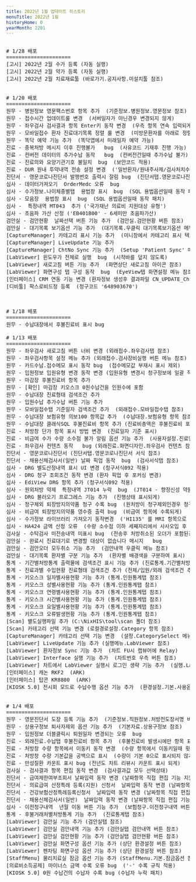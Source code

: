 ```yaml
---
title: 2022년 1월 업데이트 히스토리
menuTitle: 2022년 1월
historyHome: 0
yearMonth: 2201
---
```


<pre>

<bold># 1/28 배포</bold>
=====================
<span class="box notice">[고시]</span> 2022년 2월 수가 등록 (자동 실행)
<span class="box notice">[고시]</span> 2022년 2월 약가 등록 (자동 실행)
<span class="box notice">[고시]</span> 2022년 2월 치료재료툴 (바로가기.공지사항.미설치툴 참조)


<bold># 1/20 배포</bold>
=====================
<span class="box jemu">원무</span> - 병원정보 영문팩스번호 항목 추가  (기준정보.병원정보.영문정보 참조)
<span class="box jemu">원무</span> - 접수시간 업데이트룰 변경  (서버일자가 아닌경우 변경되지 않게)
<span class="box jemu">원무</span> - 좌우검사 검사결과 항목 Enter키 동작 변경  (우측 항목 연속 입력되게)
<span class="box jemu">원무</span> - 모바일접수 환자 진료대기목록 정렬 룰 변경  (미방문환자를 아래로 정렬)
<span class="box jemu">원무</span> - 똑닥 예약 기능 추가  (똑닥앱에서 미래일자 예약 가능)
<span class="box chart">진료</span> - 중복처방 메시지 이후 진행불가   bug  (사유코드 기재후 진행 가능)  
<span class="box chart">진료</span> - 컨버전 데이터의 추가수납 동작   bug  (컨버전건일때 추가수납 불가)
<span class="box chart">진료</span> - 진료의와 요양기관기호 불일치  bug  (보안코드 적용)
<span class="box chart">진료</span> - DUR 원내 투약내역 전송 설정 변경  ('일반환자/원내주사제/검사처치수술약제'를 점검대상에 포함되도록 옵션 변경, 1회만 동작)
<span class="box diag">진단서</span> - 영문코로나진단서 발행번호 출력시 잘림 bug  (진단서탭.영문코로나진단서 서식 참조)
<span class="box inspect">심사</span> - 데이터가져오기  OrderMedc 오류  bug  
<span class="box inspect">심사</span> - 수가정보.나이체중별탭  용법창 표시  bug  (SQL 용법옵션일때 동작 패치)
<span class="box inspect">심사</span> - 모음장  용법창 표시  bug  (SQL 용법옵션일때 동작 패치)
<span class="box inspect">심사</span> -  특정내역 MT043  추가 ('국가재난 의료비 지원대상 유형')
<span class="box inspect">심사</span> - 초음파 가산 산정 ('EB401B00' - 6세미만 초음파가산)
<span class="box lab">검안실</span> - 검안현황  날짜선택 버튼 기능 추가  (검안실.검안현황 버튼 참조)
<span class="box lab">검안실</span> - 대기목록 보기옵션 기능 추가  (대기목록.우클릭 대기목록보기옵션 메뉴 참조)
<span class="box other">[CaptureManager]</span> 카테고리 표시 기능 추가  (미니창에서 카테고리 표시 텍스트를 클릭)
<span class="box other">[CaptureManager]</span> LiveUpdate 기능 추가  
<span class="box other">[CaptureManager]</span> ChtNo Sync 기능 추가  (Setup 'Patient Sync' 메뉴 참조)
<span class="box other">[LabViewer]</span> 윈도우가 전체로 실행  bug  (시작바를 덮지 않도록) 
<span class="box other">[LabViewer]</span> 새로고침 버튼 기능 추가  (화면상단 새로고침 아이콘 참조)
<span class="box other">[LabViewer]</span> 화면구성 탭 구성 동작  bug  (EyeView탭 화면설정 메뉴 참조)
<span class="box other">[인터페이스]</span> CRM 연동 기능 변경 (환자정보 생성후 결과파일 CN_UPDATE_ChtNo.txt 생성)
<span class="box other">[디비툴]</span> 팍스로비드정 등록  (청구코드 '648903670')



<bold># 1/18 배포</bold>
=====================
<span class="box jemu">원무</span> - 수납대장에서 후불진료비 표시 bug

<bold># 1/13 배포</bold>
=====================
<span class="box jemu">원무</span> - 좌우검사 새로고침 버튼 너비 변경 (외래접수.좌우검사탭 참조)
<span class="box jemu">원무</span> - 좌우검사항목 설정 메뉴 추가 (외래접수.검사장비실행 버튼 메뉴 참조)
<span class="box jemu">원무</span> - 카드수납.접수메모 표시 동작 bug  (접수메모값 부재시 표시 제외)
<span class="box jemu">원무</span> - 입원정보 입원유형 변경 동작 변경 (입원유형 변경시 청구정보에 일괄 적용)
<span class="box jemu">원무</span> - 마감장 후불진료비 항목 추가
<span class="box jemu">원무</span> - [확인] 마감장 키오스크 0원수납건을 인원수에 포함
<span class="box jemu">원무</span> - 수납대장 진료형태 검색조건 추가
<span class="box jemu">원무</span> - 입원수납 추가수납 버튼 기능 추가
<span class="box jemu">원무</span> - 모바일접수탭 기준일자 검색조건 추가  (외래접수.모바일접수탭 참조)
<span class="box jemu">원무</span> - 수납대장 보험유형 의보100 항목값 추가  (수납대장.보험유형 항목 참조)
<span class="box jemu">원무</span> - 수납대장 클래식SQL 후불진료비 항목 추가 (진료비총액은 후불진료비 포함)
<span class="box chart">진료</span> - 처방창 단가 항목 표시 방법 변경  (진료일자 기준 표시) 
<span class="box chart">진료</span> - 비급여 수가 수량 소수점 불가 알림 옵션 기능 추가  (사용자설정.진료업무.차트저장전점검옵션 참조)
<span class="box chart">진료</span> - 좌우검사 컨텐츠 동작   bug (외래진료.화면디자인.좌우검사 컨텐츠 참조) 
<span class="box diag">진단서</span> - 영문코로나진단서 (진단서탭.영문코로나진단서 서식 참조)
<span class="box diag">진단서</span> - 채용신체검사서(일반) 날짜 픽업 동작  bug  (검사서식탭 참조)
<span class="box inspect">심사</span> - DRG 별도산정내역 표시 UI 변경 (청구서식092 적용)
<span class="box inspect">심사</span> - DRG 청구 조회조건 동작 변경 (환자 픽업 후 포커싱 변경)
<span class="box inspect">심사</span> - EdiView DRG 항목 추가 (청구서식092 적용)
<span class="box inspect">심사</span> - 원외처방 약제  특정내역 JT014 누락  bug  (JT014 - 향정신성 약물 장기처방(조제)사유)
<span class="box inspect">심사</span> - DRG 불러오기 프로그레스 기능 추가  (진행상태 표시되게)
<span class="box inspect">심사</span> - 청구제외 퇴장방지의약품 청구 수록 bug  (원처방이 청구제외인경우 청구 제외)
<span class="box inspect">심사</span> - 비급여 퇴장방지의약품 영수증 출력 bug  (비급여 항목에 수록되게)
<span class="box inspect">심사</span> - 수가정보 라이브러리 가져오기 동작변경  ('HI135' 를 MRI 항목으로 적용)
<span class="box inspect">심사</span> - HA424 금액 산정 오류  (수량 소수점 이하 세째자리에서 사사오입 후 금액 산정)
<span class="box lab">검사실</span> - 수탁검사 미전송내역 미표시 bug  (전송후 처방취소된 오더가 포함된경우 발생하는 증상 패치)
<span class="box lab">검안실</span> - 완료시 진료대기로 변경할 대상이 없습니다 메시지   bug  
<span class="box lab">검안실</span> - 검안오더 모두취소 기능 추가  (검안내역 우클릭 메뉴 참조)
<span class="box lab">검안실</span> - 대기목록 환자별 구분 기능 추가  (환자별 배경색을 구분하여 표시)
<span class="box other">통계</span> - 기간별처방통계 출력물에 검색조건 표시 기능 추가 (진료통계.기간별처방통계 참조)
<span class="box other">통계</span> - 진료과별 수입현황 진료형태 검색조건 추가 (전체/입원/외래 검색조건 추가)
<span class="box other">통계</span> - 키오스크 일자별사용현황 기능 추가 (통계.인원통계탭 참조)
<span class="box other">통계</span> - 키오스크 성별사용현황 기능 추가 (통계.인원통계탭 참조)
<span class="box other">통계</span> - 키오스크 연령별사용현황 기능 추가 (통계.인원통계탭 참조)
<span class="box other">통계</span> - 키오스크 시간별사용현황 기능 추가 (통계.인원통계탭 참조)
<span class="box other">통계</span> - 키오스크 요일별사용현황 기능 추가 (통계.인원통계탭 참조)
<span class="box other">통계</span> - 키오스크 오류발생현황 기능 추가 (통계.인원통계탭 참조)
<span class="box other">[Scan]</span> 별도실행파일 추가 (C:\NixHIS\tool\scan 폴더 참조)
<span class="box other">[Scan]</span> 카테고리 선택 기능 변경 (로컬경로설정.Category 항목 참조)
<span class="box other">[CaptureManager]</span> 카테고리 선택 기능 변경  (설정.CategorySelect 메뉴 참조)
<span class="box other">[LabViewer]</span> LiveUpdate 기능 추가 (실행메뉴.LabViewer 참조)
<span class="box other">[LabViewer]</span> 환자정보 Sync 기능 추가  (차트 FU시 랩뷰어에 Relay)
<span class="box other">[LabViewer]</span> Interface 실행 기능 추가  (차트번호 우측 버튼 참조)
<span class="box other">[LabViewer]</span> 차트에서 LabViewer 실행시 로그인 생략 기능 추가  (실행.LabViewer 메뉴 참조)
<span class="box other">[인터페이스]</span> 캐논 RKF2  (ARK)
<span class="box other">[인터페이스]</span> 탑콘 KR8800  (ARK)
<span class="box other">[KIOSK 5.0]</span> 전시회 모드로 수납수행 옵션 기능 추가  (환경설정.기본.사용옵션 참조)


<bold># 1/4 배포</bold>
=====================
<span class="box jemu">원무</span> - 영문진단서 도장 등록 기능 추가  (기준정보.직원정보.처방전도장서명 버튼 참조)
<span class="box jemu">원무</span> - 상용구정보 퇴사자제외 옵션 기능 추가  (기본자료.상용구정보 참조)
<span class="box jemu">원무</span> - 입원정보 더블클릭시 퇴원일자 변경되는 오류  bug  
<span class="box chart">진료</span> - 외래진료.수납탭 후불진료비 항목 추가  (후불진료비 발생시에만 항목 표시)
<span class="box chart">진료</span> - 처방창 수량 항목에서 이동키 동작 변경  (수량 항목에서 이동키일때 횟수 유지)
<span class="box chart">진료</span> - 처방창 수량 기본값을 공백으로 표시  (수량이 기본 0으로 표시되지 않게)
<span class="box chart">진료</span> - 만성질환 카운트 표시 bug (전년도 차트 리뷰시 카운트 표시 되게)
<span class="box lab">검사실</span> - 검사결과 항목 편집 동작 변경  (검사결과값 모두 선택상태)
<span class="box diag">진단서</span> - 급여제한여부조회서 날짜입력 동작 변경 (날짜항목 직접 편집 기능 지원)
<span class="box diag">진단서</span> - 의료급여 산정특례 등록(지원) 신청서  날짜입력 동작 변경 (날짜항목 직접 편집 기능 지원)
<span class="box diag">진단서</span> - 건강보험산정특례등록신청서  날짜입력 동작 변경 (날짜항목 직접 편집 기능 지원)
<span class="box diag">진단서</span> - 채용신체검사서(일반)  날짜입력 동작 변경 (날짜항목 직접 편집 기능 지원)
<span class="box inspect">심사</span> - 이전청구내역  년월 이동 버튼 기능 추가  (보험청구.이전청구내역 버튼 참조)
<span class="box other">통계</span> - 후불거래처별처방통계 기능 추가  (진료통계탭 참조)
<span class="box other">[LabViewer]</span> 검안실 기능 추가 (검안실탭 참조)
<span class="box other">[LabViewer]</span> 검안실 검안내역 기능 추가 (검안실탭 검안내역 버튼 참조)
<span class="box other">[LabViewer]</span> 검안실 검안현황 기능 추가 (검안실탭 검안현황 버튼 참조)
<span class="box other">[LabViewer]</span> 검안실 화면구성 옵션 기능 추가 (상단 환경설정 버튼 참조)
<span class="box other">[LabViewer]</span> 펜차팅 화면구성 옵션 기능 추가 (상단 환경설정 버튼 참조)
<span class="box other">[StaffMenu]</span> 물리치료실 잠금 옵션 기능 추가 (StaffMenu.기본.잠금옵션 참조)
<span class="box other">[의료비소득공제]</span> 마이너스 금액 수록 오류 bug  ('-' 수록 규칙 적용)
<span class="box other">[KIOSK 5.0]</span> 0원 수납건의 수납자 수록 bug (수납자 누락 패치)

</pre>